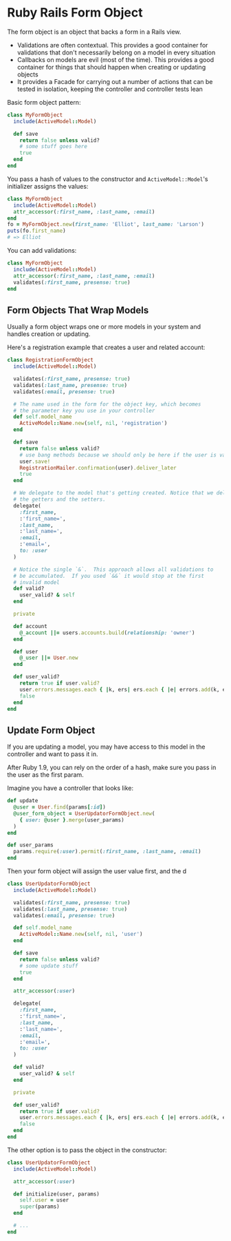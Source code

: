 # Ruby Rails Form Object

The form object is an object that backs a form in a Rails view.

* Validations are often contextual.  This provides a good container for validations that don't necessarily belong on a model in every situation
* Callbacks on models are evil (most of the time).  This provides a good container for things that should happen when creating or updating objects
* It provides a Facade for carrying out a number of actions that can be tested in isolation, keeping the controller and controller tests lean

Basic form object pattern:

```ruby
class MyFormObject
  include(ActiveModel::Model)

  def save
    return false unless valid?
    # some stuff goes here
    true
  end
end
```

You pass a hash of values to the constructor and `ActiveModel::Model`'s initializer assigns the values:

```ruby
class MyFormObject
  include(ActiveModel::Model)
  attr_accessor(:first_name, :last_name, :email)
end
fo = MyFormObject.new(first_name: 'Elliot', last_name: 'Larson')
puts(fo.first_name)
# => Elliot
```

You can add validations:

```ruby
class MyFormObject
  include(ActiveModel::Model)
  attr_accessor(:first_name, :last_name, :email)
  validates(:first_name, presense: true)
end
```

## Form Objects That Wrap Models

Usually a form object wraps one or more models in your system and handles creation or updating.

Here's a registration example that creates a user and related account:


```ruby
class RegistrationFormObject
  include(ActiveModel::Model)

  validates(:first_name, presense: true)
  validates(:last_name, presense: true)
  validates(:email, presense: true)

  # The name used in the form for the object key, which becomes
  # the parameter key you use in your controller
  def self.model_name
    ActiveModel::Name.new(self, nil, 'registration')
  end

  def save
    return false unless valid?
    # use bang methods because we should only be here if the user is valid
    user.save!
    RegistrationMailer.confirmation(user).deliver_later
    true
  end

  # We delegate to the model that's getting created. Notice that we delegate
  # the getters and the setters.
  delegate(
    :first_name,
    :'first_name=',
    :last_name,
    :'last_name=',
    :email,
    :'email=',
    to: :user
  )

  # Notice the single `&`.  This approach allows all validations to
  # be accumulated.  If you used `&&` it would stop at the first
  # invalid model
  def valid?
    user_valid? & self
  end

  private

  def account
    @_account ||= users.accounts.build(relationship: 'owner')
  end

  def user
    @_user ||= User.new
  end

  def user_valid?
    return true if user.valid?
    user.errors.messages.each { |k, ers| ers.each { |e| errors.add(k, e) } }
    false
  end
end
```

## Update Form Object

If you are updating a model, you may have access to this model in the controller and want to pass it in.

After Ruby 1.9, you can rely on the order of a hash, make sure you pass in the user as the first param.

Imagine you have a controller that looks like:

```ruby
def update
  @user = User.find(params[:id])
  @user_form_object = UserUpdatorFormObject.new(
    { user: @user }.merge(user_params)
  )
end

def user_params
  params.require(:user).permit(:first_name, :last_name, :email)
end
```

Then your form object will assign the user value first, and the d

```ruby
class UserUpdatorFormObject
  include(ActiveModel::Model)

  validates(:first_name, presense: true)
  validates(:last_name, presense: true)
  validates(:email, presense: true)

  def self.model_name
    ActiveModel::Name.new(self, nil, 'user')
  end

  def save
    return false unless valid?
    # some update stuff
    true
  end

  attr_accessor(:user)

  delegate(
    :first_name,
    :'first_name=',
    :last_name,
    :'last_name=',
    :email,
    :'email=',
    to: :user
  )

  def valid?
    user_valid? & self
  end

  private

  def user_valid?
    return true if user.valid?
    user.errors.messages.each { |k, ers| ers.each { |e| errors.add(k, e) } }
    false
  end
end
```

The other option is to pass the object in the constructor:

```ruby
class UserUpdatorFormObject
  include(ActiveModel::Model)

  attr_accessor(:user)

  def initialize(user, params)
    self.user = user
    super(params)
  end

  # ...
end
```